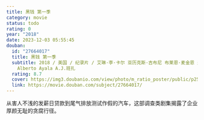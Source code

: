 ```yaml
---
title: 黑钱 第一季
category: movie
status: todo
rating: 0
year: "2018"
date: 2023-12-03 05:55:45
douban:
  id: "27664017"
  title: 黑钱 第一季
  subtitle: 2018 / 美国 / 纪录片 / 艾琳·李·卡尔 亚历克斯·吉布尼 布莱恩·麦金恩 费舍·史蒂芬斯 杰西·莫斯 克里斯蒂·雅各布森 /
    Alberto Ayala A.J.班扎
  rating: 8.7
  cover: https://img3.doubanio.com/view/photo/m_ratio_poster/public/p2545555113.jpg
  link: https://movie.douban.com/subject/27664017/
---
```


从害人不浅的发薪日贷款到尾气排放测试作假的汽车，这部调查类剧集揭露了企业厚颜无耻的贪腐行径。